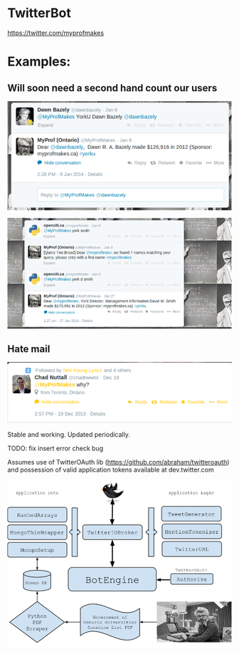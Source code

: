 TwitterBot 
===

https://twitter.com/myprofmakes

Examples:
===

Will soon need a second hand count our users
---

![Alt text](dawn.png "dawn.png")

![Alt text](myprof1.png "samples")

Hate mail
---

![Alt text](hatemail.png "hatemail.png")

Stable and working. Updated periodically. 

TODO: fix insert error check bug

Assumes use of TwitterOAuth lib (https://github.com/abraham/twitteroauth)
and possession of valid application tokens available at dev.twitter.com

![Alt text](app.png "big picture")
